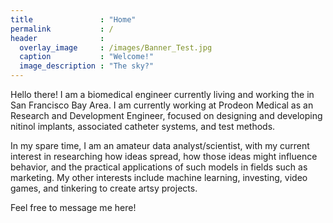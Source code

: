 ```yaml
---
title               : "Home"
permalink           : /
header              : 
  overlay_image     : /images/Banner_Test.jpg 
  caption           : "Welcome!"
  image_description : "The sky?"
---
```



Hello there! I am a biomedical engineer currently living and working the in San Francisco Bay Area. I am currently working at Prodeon Medical as an Research and Development Engineer, focused on designing and developing nitinol implants, associated catheter systems, and test methods. 



In my spare time, I am an amateur data analyst/scientist, with my current interest in researching how ideas spread, how those ideas might influence behavior, and the practical applications of such models in fields such as marketing. My other interests include  machine learning, investing, video games, and tinkering to create artsy projects.



Feel free to message me here!




